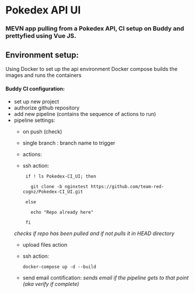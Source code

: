 # Pokedex API UI

### MEVN app pulling from a Pokedex API, CI setup on Buddy and prettyfied using Vue JS.

## Environment setup:
  
  Using Docker to set up the api environment
  Docker compose builds the images and runs the containers
#### Buddy CI configuration:
- set up new project
- authorize github repository
- add new pipeline (contains the sequence of actions to run)
- pipeline settings:
  - on push (check)
  - single branch : branch name to trigger
  - actions:
   - ssh action: <br />

          if ! ls Pokedex-CI_UI; then

            git clone -b nginxtest https://github.com/team-red-cognz/Pokedex-CI_UI.git

          else

            echo "Repo already here"

          fi

    *checks if repo has been pulled and if not pulls it in HEAD directory*
    - upload files action
    - ssh action:
          
          docker-compose up -d --build

     - send email contification:
       *sends email if the pipeline gets to that point (aka verify if complete)*
